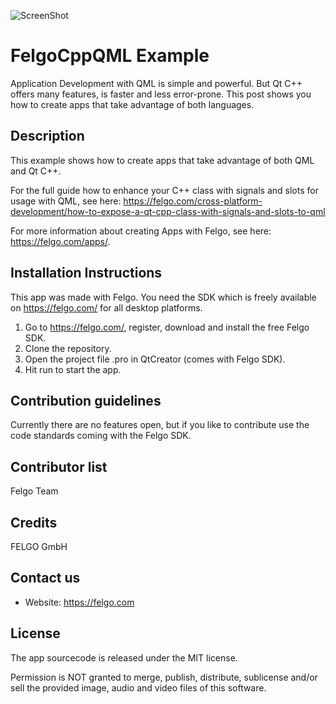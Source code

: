 ![ScreenShot](https://felgo.com/support/felgo-logo.png)

# FelgoCppQML Example
Application Development with QML is simple and powerful. But Qt C++ offers many features, is faster and less error-prone. This post shows you how to create apps that take advantage of both languages.

Description
-----------
This example shows how to create apps that take advantage of both QML and Qt C++.

For the full guide how to enhance your C++ class with signals and slots for usage with QML, see here:
https://felgo.com/cross-platform-development/how-to-expose-a-qt-cpp-class-with-signals-and-slots-to-qml

For more information about creating Apps with Felgo, see here: https://felgo.com/apps/.

Installation Instructions
-------------------------
This app was made with Felgo. You need the SDK which is freely available on https://felgo.com/ for all desktop platforms.

1. Go to https://felgo.com/, register, download and install the free Felgo SDK.
2. Clone the repository.
3. Open the project file .pro in QtCreator (comes with Felgo SDK).
4. Hit run to start the app.

Contribution guidelines
-----------------------
Currently there are no features open, but if you like to contribute use the code standards coming with the Felgo SDK.

Contributor list
----------------
Felgo Team

Credits
-------
FELGO GmbH

Contact us
----------
- Website: https://felgo.com

License
-------
The app sourcecode is released under the MIT license.

Permission is NOT granted to merge, publish, distribute, sublicense and/or
sell the provided image, audio and video files of this software.
